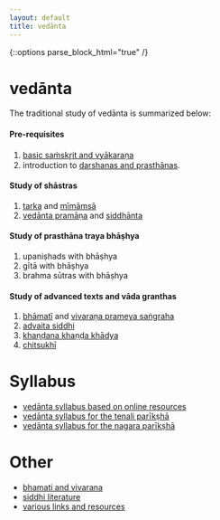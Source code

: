 ```yaml
---
layout: default
title: vedānta
---
```


{::options parse_block_html="true" /}

# vedānta

The traditional study of vedānta is summarized below:

#### Pre-requisites

1. [basic saṁskr̥it and vyākaraṇa](pages/samskrit)
2. introduction to [darshanas and prasthānas](pages/prasthana).

#### Study of shāstras

1. [tarka](pages/tarka) and [mīmāmsā](pages/mimamsa)
2. [vedānta pramāṇa](pages/siddhanta) and [siddhānta](pages/siddhanta)

#### Study of prasthāna traya bhāṣhya

1. upaniṣhads with bhāṣhya
2. gītā with bhāṣhya
3. brahma sūtras with bhāṣhya

#### Study of advanced texts and vāda granthas

1. [bhāmatī](pages/bhamati_vivarana) and [vivaraṇa prameya saṅgraha](pages/bhamati_vivarana)
2. [advaita siddhi](pages/siddhi)
3. [khaṇḍana khaṇḍa khādya](pages/vada)
4. [chitsukhī](pages/vada)

# Syllabus

- [vedānta syllabus based on online resources](pages/syllabus/online)
- [vedānta syllabus for the tenali parīkṣhā](pages/syllabus/tenali)
- [vedānta syllabus for the nagara parīkṣhā](pages/syllabus/nagara)

# Other

- [bhamati and vivarana](pages/bhamati_vivarana)
- [siddhi literature](pages/siddhi)
- [various links and resources](pages/links)